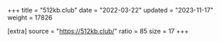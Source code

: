 +++
title = "512kb.club"
date = "2022-03-22"
updated = "2023-11-17"
weight = 17826

[extra]
source = "https://512kb.club/"
ratio = 85
size = 17
+++
